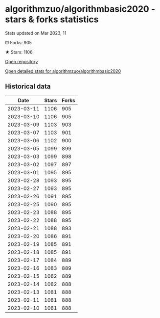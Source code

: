# algorithmzuo/algorithmbasic2020 - stars & forks statistics

Stats updated on Mar 2023, 11

☋ Forks: 905

★ Stars: 1106

[Open repository](https://github.com/algorithmzuo/algorithmbasic2020)

[Open detailed stats for algorithmzuo/algorithmbasic2020](https://reviewgithub.com/rep/algorithmzuo/algorithmbasic2020)

## Historical data
| Date | Stars | Forks |
|------|-------|-------|
| 2023-03-11 | 1106 | 905 | 
| 2023-03-10 | 1106 | 905 | 
| 2023-03-09 | 1103 | 903 | 
| 2023-03-07 | 1103 | 901 | 
| 2023-03-06 | 1102 | 900 | 
| 2023-03-05 | 1099 | 899 | 
| 2023-03-03 | 1099 | 898 | 
| 2023-03-02 | 1097 | 897 | 
| 2023-03-01 | 1095 | 895 | 
| 2023-02-28 | 1093 | 895 | 
| 2023-02-27 | 1093 | 895 | 
| 2023-02-26 | 1091 | 895 | 
| 2023-02-25 | 1090 | 895 | 
| 2023-02-23 | 1088 | 895 | 
| 2023-02-22 | 1088 | 895 | 
| 2023-02-21 | 1088 | 893 | 
| 2023-02-20 | 1086 | 891 | 
| 2023-02-19 | 1085 | 891 | 
| 2023-02-18 | 1085 | 891 | 
| 2023-02-17 | 1084 | 889 | 
| 2023-02-16 | 1083 | 889 | 
| 2023-02-15 | 1082 | 889 | 
| 2023-02-14 | 1082 | 888 | 
| 2023-02-13 | 1081 | 888 | 
| 2023-02-11 | 1081 | 888 | 
| 2023-02-10 | 1081 | 888 | 

